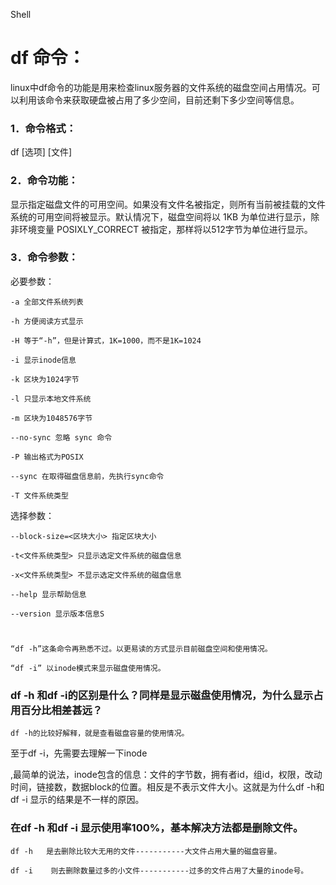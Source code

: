 Shell

# df 命令：

linux中df命令的功能是用来检查linux服务器的文件系统的磁盘空间占用情况。可以利用该命令来获取硬盘被占用了多少空间，目前还剩下多少空间等信息。

### 1．命令格式：

df [选项] [文件]

### 2．命令功能：

显示指定磁盘文件的可用空间。如果没有文件名被指定，则所有当前被挂载的文件系统的可用空间将被显示。默认情况下，磁盘空间将以 1KB 为单位进行显示，除非环境变量 POSIXLY_CORRECT 被指定，那样将以512字节为单位进行显示。

### 3．命令参数：

必要参数：

	-a 全部文件系统列表
	
	-h 方便阅读方式显示
	
	-H 等于“-h”，但是计算式，1K=1000，而不是1K=1024
	
	-i 显示inode信息
	
	-k 区块为1024字节
	
	-l 只显示本地文件系统
	
	-m 区块为1048576字节
	
	--no-sync 忽略 sync 命令
	
	-P 输出格式为POSIX
	
	--sync 在取得磁盘信息前，先执行sync命令
	
	-T 文件系统类型

选择参数：
	
	--block-size=<区块大小> 指定区块大小
	
	-t<文件系统类型> 只显示选定文件系统的磁盘信息
	
	-x<文件系统类型> 不显示选定文件系统的磁盘信息
	
	--help 显示帮助信息
	
	--version 显示版本信息S
# 

	“df -h”这条命令再熟悉不过。以更易读的方式显示目前磁盘空间和使用情况。
	
	“df -i” 以inode模式来显示磁盘使用情况。
	
### df -h 和df -i的区别是什么？同样是显示磁盘使用情况，为什么显示占用百分比相差甚远？
	
	df -h的比较好解释，就是查看磁盘容量的使用情况。

至于df -i，先需要去理解一下inode

,最简单的说法，inode包含的信息：文件的字节数，拥有者id，组id，权限，改动时间，链接数，数据block的位置。相反是不表示文件大小。这就是为什么df -h和df -i 显示的结果是不一样的原因。

### 在df -h 和df -i  显示使用率100%，基本解决方法都是删除文件。

	df -h   是去删除比较大无用的文件-----------大文件占用大量的磁盘容量。
	
	df -i    则去删除数量过多的小文件-----------过多的文件占用了大量的inode号。

